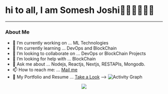 <h1>hi to all, I am Somesh Joshi👋🏻👋🏻👋🏻</h1><hr>
<h3>About Me</h3>

- 🔭 I’m currently working on ... ML Technologies
- 🌱 I’m currently learning ... DevOps and BlockChain
- 👯 I’m looking to collaborate on ... DevOps or BlockChain Projects
- 🤔 I’m looking for help with ... BlockChain
- 💬 Ask me about ... Nodejs, Reactjs, Nextjs, RESTAPIs, Mongodb.
- 📫 How to reach me: ... <a href="mailto:someshjoshi890@gmail.com">Mail me</a>
- 📃 My Portfolio and Resume ... <a href="http://someshjoshi.rf.gd/?i=1">Take a Look</a>
-->
![Activity Graph](https://activity-graph.herokuapp.com/graph?username=somesh-joshi&theme=github)

<div align="center">
  <img src="https://github-profile-trophy.vercel.app/?username=somesh-joshi&column=7&theme=onedark" />
</div>

